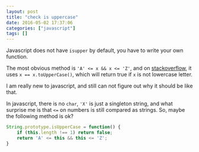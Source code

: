 ```yaml
---
layout: post
title: "check is uppercase"
date: 2016-05-02 17:37:06
categories: ["javascript"]
tags: []
---
```


Javascript does not have `isupper` by default, you have to write your own function.

The most obvious method is `'A' <= x && x <= 'Z'`, and on [stackoverflow][soup],
it uses `x == x.toUpperCase()`, which will return true if `x` is not lowercase
letter.

[soup]: http://stackoverflow.com/questions/1027224/how-can-i-test-if-a-letter-in-a-string-is-uppercase-or-lowercase-using-javascrip

I am really new to javascript, and still can not figure out why it should be like
that.

In javascript, there is no `char`, `'X'` is just a singleton string, and what surprise
me is that `<=` on numbers is still compared as strings. So, maybe the following
method is ok?

```javascript
String.prototype.isUpperCase = function() {
    if (this.length !== 1) return false;
    return 'A' <= this && this <= 'Z';
}
```
